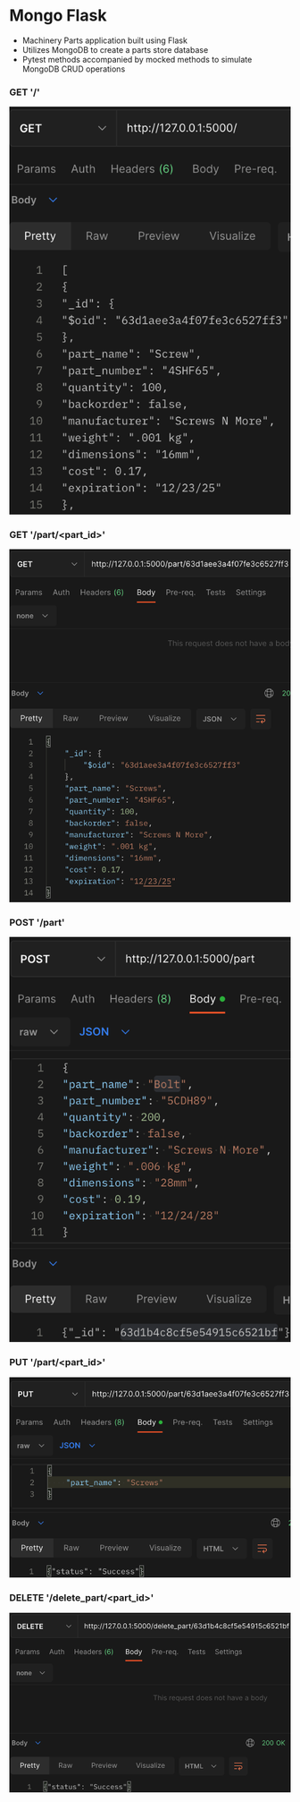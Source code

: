 # Mongo Flask
- Machinery Parts application built using Flask
- Utilizes MongoDB to create a parts store database
- Pytest methods accompanied by mocked methods to simulate MongoDB CRUD operations

### GET '/'
<img src="/img/get-parts.png" alt="Get Parts route">

### GET '/part/<part_id>'
<img src="/img/get-part-by-id.png" alt="Get Part By Id">

### POST '/part'
<img src="/img/insert-part.png" alt="Post Insert Part">

### PUT '/part/<part_id>'
<img src="/img/update-part.png" alt="Put Update Part">

### DELETE '/delete_part/<part_id>'
<img src="/img/delete-part.png" alt="Delete Part">